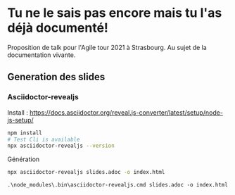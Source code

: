 # Tu ne le sais pas encore mais tu l'as déjà documenté!

Proposition de talk pour l'Agile tour 2021 à Strasbourg.
Au sujet de la documentation vivante.

## Generation des slides

### Asciidoctor-revealjs

Install : https://docs.asciidoctor.org/reveal.js-converter/latest/setup/node-js-setup/

```bash
npm install
# Test Cli is available
npx asciidoctor-revealjs --version
```

Génération

```bash
npx asciidoctor-revealjs slides.adoc -o index.html
```

```pwsh
.\node_modules\.bin\asciidoctor-revealjs.cmd slides.adoc -o index.html
```